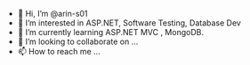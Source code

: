 - 👋 Hi, I’m @arin-s01
- 👀 I’m interested in ASP.NET, Software Testing, Database Dev 
- 🌱 I’m currently learning ASP.NET MVC , MongoDB. 
- 💞️ I’m looking to collaborate on ...
- 📫 How to reach me ...

<!---
arin-s01/arin-s01 is a ✨ special ✨ repository because its `README.md` (this file) appears on your GitHub profile.
You can click the Preview link to take a look at your changes.
--->
